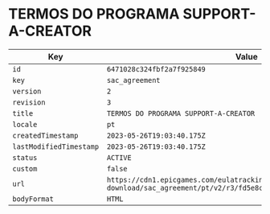 # TERMOS DO PROGRAMA SUPPORT-A-CREATOR

| Key | Value |
| --- | ----- |
| `id` | `6471028c324fbf2a7f925849` |
| `key` | `sac_agreement` |
| `version` | `2` |
| `revision` | `3` |
| `title` | `TERMOS DO PROGRAMA SUPPORT-A-CREATOR` |
| `locale` | `pt` |
| `createdTimestamp` | `2023-05-26T19:03:40.175Z` |
| `lastModifiedTimestamp` | `2023-05-26T19:03:40.175Z` |
| `status` | `ACTIVE` |
| `custom` | `false` |
| `url` | `https://cdn1.epicgames.com/eulatracking-download/sac_agreement/pt/v2/r3/fd5e8ca80da23197fc51d879aa587def.pdf` |
| `bodyFormat` | `HTML` |
